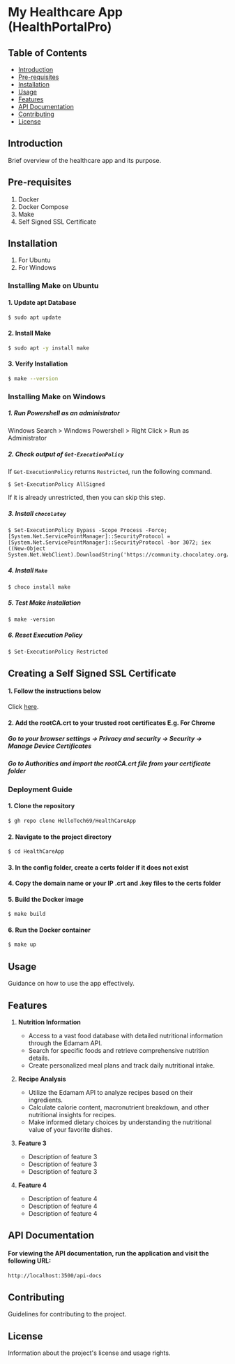 # My Healthcare App (HealthPortalPro)

## Table of Contents
- [Introduction](#introduction)
- [Pre-requisites](#pre-requisites)
- [Installation](#installation)
- [Usage](#usage)
- [Features](#features)
- [API Documentation](#api-documentation)
- [Contributing](#contributing)
- [License](#license)

## Introduction
Brief overview of the healthcare app and its purpose.

## Pre-requisites
1. Docker
2. Docker Compose
3. Make
4. Self Signed SSL Certificate

## Installation
1. For Ubuntu
2. For Windows

### Installing Make on Ubuntu
#### 1. Update apt Database
```bash
$ sudo apt update
```
#### 2. Install Make
```bash
$ sudo apt -y install make
```
#### 3. Verify Installation
```bash
$ make --version
```

### Installing Make on Windows
##### 1. Run Powershell as an administrator
Windows Search > Windows Powershell > Right Click > Run as Administrator

##### 2. Check output of `Get-ExecutionPolicy`
If `Get-ExecutionPolicy` returns `Restricted`, run the following command.
```
$ Set-ExecutionPolicy AllSigned
```
If it is already unrestricted, then you can skip this step.

##### 3. Install `chocolatey`
```
$ Set-ExecutionPolicy Bypass -Scope Process -Force; [System.Net.ServicePointManager]::SecurityProtocol = [System.Net.ServicePointManager]::SecurityProtocol -bor 3072; iex ((New-Object System.Net.WebClient).DownloadString('https://community.chocolatey.org/install.ps1'))
```

##### 4. Install `Make`
```
$ choco install make
```

##### 5. Test Make installation
```
$ make -version
```

##### 6. Reset Execution Policy
```
$ Set-ExecutionPolicy Restricted
```

## Creating a Self Signed SSL Certificate

#### 1. Follow the instructions below
Click [here](https://devopscube.com/create-self-signed-certificates-openssl/).
#### 2. Add the rootCA.crt to your trusted root certificates E.g. For Chrome

##### Go to your browser settings -> Privacy and security -> Security -> Manage Device Certificates
##### Go to Authorities and import the rootCA.crt file from your certificate folder

### Deployment Guide
#### 1. Clone the repository
```bash
$ gh repo clone HelloTech69/HealthCareApp
```

#### 2. Navigate to the project directory
```bash
$ cd HealthCareApp
```

#### 3. In the config folder, create a certs folder if it does not exist
#### 4. Copy the domain name or your IP .crt and .key files to the certs folder

#### 5. Build the Docker image
```bash
$ make build
```

#### 6. Run the Docker container
```bash
$ make up
```

## Usage
Guidance on how to use the app effectively.

## Features

1. **Nutrition Information**
    - Access to a vast food database with detailed nutritional information through the Edamam API.
    - Search for specific foods and retrieve comprehensive nutrition details.
    - Create personalized meal plans and track daily nutritional intake.

2. **Recipe Analysis**
    - Utilize the Edamam API to analyze recipes based on their ingredients.
    - Calculate calorie content, macronutrient breakdown, and other nutritional insights for recipes.
    - Make informed dietary choices by understanding the nutritional value of your favorite dishes.

3. **Feature 3**
    - Description of feature 3
    - Description of feature 3
    - Description of feature 3

4. **Feature 4**
    - Description of feature 4
    - Description of feature 4
    - Description of feature 4

## API Documentation
#### For viewing the API documentation, run the application and visit the following URL:
```bash
http://localhost:3500/api-docs
```

## Contributing
Guidelines for contributing to the project.

## License
Information about the project's license and usage rights.
